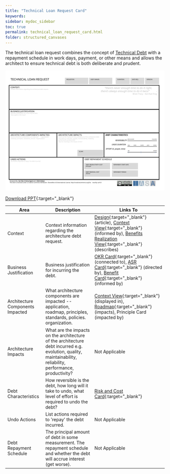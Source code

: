 ```yaml
---
title: "Technical Loan Request Card"
keywords: 
sidebar: mydoc_sidebar
toc: true
permalink: technical_loan_request_card.html
folder: structured_canvases
---
```


The technical loan request combines the concept of [Technical Debt](../engagement_model/technical_debt.md) with a repayment schedule in work days, payment, or other means and allows the architect to ensure technical debt is both deliberate and prudent.

![image001](media/technical_loan_request_card001.svg)

[Download PPT](media/ppt/technical_loan_request_card.ppt){:target="_blank"}

| Area | Description | Links To |
| --- | --- | --- |
| Context | Context information regarding the architecture debt request. | [Design](../engagement_model/design.md){:target="_blank"} (article), [Context View](https://btabok.iasaglobal.org/context-view/){:target="_blank"} (informed by), [Benefits Realization View](benefits_realization_view_canvas.md){:target="_blank"} (describes) |
| Business Justification | Business justification for incurring the debt. | [OKR Card](okr_card.md){:target="_blank"} (connected to), [ASR Card](asr_card.md){:target="_blank"} (directed by), [Benefit Card](benefit_card.md){:target="_blank"} (informed by) |
| Architecture Components Impacted | What architecture components are impacted -- application, roadmap, principles, standards, policies. organization. | [Context View](context_view_card.md){:target="_blank"} (displayed in), [Roadmap](architects_roadmap_canvas.md){:target="_blank"} (impacts), Principle Card (impacted by) |
| Architecture Impacts | What are the impacts on the architecture of the architecture debt incurred e.g. evolution, quality, maintainability, reliability, performance, productivity? | Not Applicable |
| Debt Characteristics | How reversible is the debt, how long will it take to undo, what level of effort is required to undo the debt? | [Risk and Cost Card](risk_and_cost_card.md){:target="_blank"} |
| Undo Actions | List actions required to 'repay' the debt incurred. | Not Applicable |
| Debt Repayment Schedule | The principal amount of debt in some measurement. The repayment schedule and whether the debt will accrue interest (get worse). | Not Applicable |